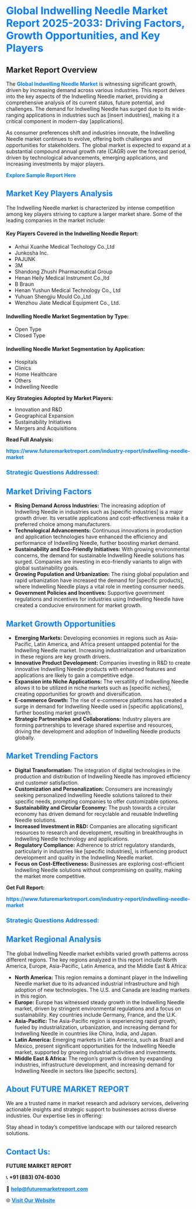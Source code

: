 <h1 style="color: #007BFF;">Global Indwelling Needle Market Report 2025-2033: Driving Factors, Growth Opportunities, and Key Players</h1>

<section id="overview">
<h2>Market Report Overview</h2>
<p>The <a href="https://www.futuremarketreport.com/industry-report/indwelling-needle-market" style="color: #007BFF; text-decoration: none;"><strong>Global Indwelling Needle Market</strong></a> is witnessing significant growth, driven by increasing demand across various industries. This report delves into the key aspects of the Indwelling Needle market, providing a comprehensive analysis of its current status, future potential, and challenges. The demand for Indwelling Needle has surged due to its wide-ranging applications in industries such as [insert industries], making it a critical component in modern-day [applications].</p>
<p>As consumer preferences shift and industries innovate, the Indwelling Needle market continues to evolve, offering both challenges and opportunities for stakeholders. The global market is expected to expand at a substantial compound annual growth rate (CAGR) over the forecast period, driven by technological advancements, emerging applications, and increasing investments by major players.</p>
</section>

<section id="overview">
<p><a href="https://www.futuremarketreport.com/request-sample/reportId=123087" style="color: #007BFF; text-decoration: none;"><strong>Explore Sample Report Here</strong></a></p>
</section>

<section id="key-players">
<h2 style="color: #007BFF;">Market Key Players Analysis</h2>
<p>The Indwelling Needle market is characterized by intense competition among key players striving to capture a larger market share. Some of the leading companies in the market include:</p>
<h4>Key Players Covered in the Indwelling Needle Report:</h4>
<ul><li>Anhui Xuanhe Medical Techology Co.,Ltd</li><li>Junkosha Inc.</li><li>PAJUNK</li><li>3M</li><li>Shandong Zhushi Pharmaceutical Group</li><li>Henan Heily Medical Instrument Co.,ltd</li><li>B Braun</li><li>Henan Yushun Medical Technology Co., Ltd</li><li>Yuhuan Shengjiu Mould Co.,Ltd</li><li>Wenzhou Jiate Medical Equipment Co., Ltd.</li></ul>
<h4>Indwelling Needle Market Segmentation by Type:</h4>
<ul><li>Open Type</li><li>Closed Type</li></ul>

<h4>Indwelling Needle Market Segmentation by Application:</h4>
<ul><li>Hospitals</li><li>Clinics</li><li>Home Healthcare</li><li>Others</li><li>Indwelling Needle</li></ul>
<p><strong>Key Strategies Adopted by Market Players:</strong></p>
<ul>
<li>Innovation and R&D</li>
<li>Geographical Expansion</li>
<li>Sustainability Initiatives</li>
<li>Mergers and Acquisitions</li>
</ul>
</section>

<section>
<p><strong>Read Full Analysis: </strong></p><a href="https://www.futuremarketreport.com/industry-report/indwelling-needle-market" style="color: #007BFF; text-decoration: none;"><strong>https://www.futuremarketreport.com/industry-report/indwelling-needle-market</strong></a>
<h3 style="color: #007BFF;">Strategic Questions Addressed:</h3>
</section>

<section id="driving-factors">
<h2 style="color: #007BFF;">Market Driving Factors</h2>
<ul>
<li><strong>Rising Demand Across Industries:</strong> The increasing adoption of Indwelling Needle in industries such as [specific industries] is a major growth driver. Its versatile applications and cost-effectiveness make it a preferred choice among manufacturers.</li>
<li><strong>Technological Advancements:</strong> Continuous innovations in production and application technologies have enhanced the efficiency and performance of Indwelling Needle, further boosting market demand.</li>
<li><strong>Sustainability and Eco-Friendly Initiatives:</strong> With growing environmental concerns, the demand for sustainable Indwelling Needle solutions has surged. Companies are investing in eco-friendly variants to align with global sustainability goals.</li>
<li><strong>Growing Population and Urbanization:</strong> The rising global population and rapid urbanization have increased the demand for [specific products], where Indwelling Needle plays a vital role in meeting consumer needs.</li>
<li><strong>Government Policies and Incentives:</strong> Supportive government regulations and incentives for industries using Indwelling Needle have created a conducive environment for market growth.</li>
</ul>
</section>

<section id="growth-opportunities">
<h2 style="color: #007BFF;">Market Growth Opportunities</h2>
<ul>
<li><strong>Emerging Markets:</strong> Developing economies in regions such as Asia-Pacific, Latin America, and Africa present untapped potential for the Indwelling Needle market. Increasing industrialization and urbanization in these regions are key growth drivers.</li>
<li><strong>Innovative Product Development:</strong> Companies investing in R&D to create innovative Indwelling Needle products with enhanced features and applications are likely to gain a competitive edge.</li>
<li><strong>Expansion into Niche Applications:</strong> The versatility of Indwelling Needle allows it to be utilized in niche markets such as [specific niches], creating opportunities for growth and diversification.</li>
<li><strong>E-commerce Growth:</strong> The rise of e-commerce platforms has created a surge in demand for Indwelling Needle used in [specific applications], further boosting market growth.</li>
<li><strong>Strategic Partnerships and Collaborations:</strong> Industry players are forming partnerships to leverage shared expertise and resources, driving the development and adoption of Indwelling Needle products globally.</li>
</ul>
</section>

<section id="trending-factors">
<h2 style="color: #007BFF;">Market Trending Factors</h2>
<ul>
<li><strong>Digital Transformation:</strong> The integration of digital technologies in the production and distribution of Indwelling Needle has improved efficiency and customer satisfaction.</li>
<li><strong>Customization and Personalization:</strong> Consumers are increasingly seeking personalized Indwelling Needle solutions tailored to their specific needs, prompting companies to offer customizable options.</li>
<li><strong>Sustainability and Circular Economy:</strong> The push towards a circular economy has driven demand for recyclable and reusable Indwelling Needle solutions.</li>
<li><strong>Increased Investment in R&D:</strong> Companies are allocating significant resources to research and development, resulting in breakthroughs in Indwelling Needle technology and applications.</li>
<li><strong>Regulatory Compliance:</strong> Adherence to strict regulatory standards, particularly in industries like [specific industries], is influencing product development and quality in the Indwelling Needle market.</li>
<li><strong>Focus on Cost-Effectiveness:</strong> Businesses are exploring cost-efficient Indwelling Needle solutions without compromising on quality, making the market more competitive.</li>
</ul>
</section>

<section>
<p><strong>Get Full Report: </strong></p><a href="https://www.futuremarketreport.com/industry-report/indwelling-needle-market" style="color: #007BFF; text-decoration: none;"><strong>https://www.futuremarketreport.com/industry-report/indwelling-needle-market</strong></a>
<h3 style="color: #007BFF;">Strategic Questions Addressed:</h3>
</section>


<section id="regional-analysis">
<h2 style="color: #007BFF;">Market Regional Analysis</h2>
<p>The global Indwelling Needle market exhibits varied growth patterns across different regions. The key regions analyzed in this report include North America, Europe, Asia-Pacific, Latin America, and the Middle East & Africa:</p>
<ul>
<li><strong>North America:</strong> This region remains a dominant player in the Indwelling Needle market due to its advanced industrial infrastructure and high adoption of new technologies. The U.S. and Canada are leading markets in this region.</li>
<li><strong>Europe:</strong> Europe has witnessed steady growth in the Indwelling Needle market, driven by stringent environmental regulations and a focus on sustainability. Key countries include Germany, France, and the U.K.</li>
<li><strong>Asia-Pacific:</strong> The Asia-Pacific region is experiencing rapid growth, fueled by industrialization, urbanization, and increasing demand for Indwelling Needle in countries like China, India, and Japan.</li>
<li><strong>Latin America:</strong> Emerging markets in Latin America, such as Brazil and Mexico, present significant opportunities for the Indwelling Needle market, supported by growing industrial activities and investments.</li>
<li><strong>Middle East & Africa:</strong> The region’s growth is driven by expanding industries, infrastructure development, and increasing demand for Indwelling Needle in sectors like [specific sectors].</li>
</ul>
</section>

<footer>
<h2 style="color: #007BFF;">About FUTURE MARKET REPORT</h2>
<p>We are a trusted name in market research and advisory services, delivering actionable insights and strategic support to businesses across diverse industries. Our expertise lies in offering:</p>

<p>Stay ahead in today’s competitive landscape with our tailored research solutions.</p>

<h2 style="color: #007BFF;">Contact Us:</h2>
<p><strong>FUTURE MARKET REPORT</strong></p>
<p>📞 <strong>+91 (883) 074-8030</strong></p>
<p>📧 <strong><a href="mailto:help@futuremarketreport.com" style="color: #007BFF;">help@futuremarketreport.com</a></strong></p>
<p>🌐 <strong><a href="https://www.futuremarketreport.com/" style="color: #007BFF;">Visit Our Website</a></strong></p>
</footer>